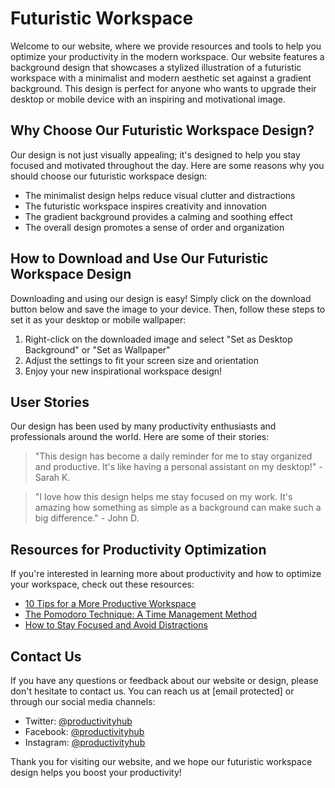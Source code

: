 <!--font:Playfair Display-->

# Futuristic Workspace

Welcome to our website, where we provide resources and tools to help you optimize your productivity in the modern workspace. Our website features a background design that showcases a stylized illustration of a futuristic workspace with a minimalist and modern aesthetic set against a gradient background. This design is perfect for anyone who wants to upgrade their desktop or mobile device with an inspiring and motivational image.

## Why Choose Our Futuristic Workspace Design?

Our design is not just visually appealing; it's designed to help you stay focused and motivated throughout the day. Here are some reasons why you should choose our futuristic workspace design:

- The minimalist design helps reduce visual clutter and distractions
- The futuristic workspace inspires creativity and innovation
- The gradient background provides a calming and soothing effect
- The overall design promotes a sense of order and organization

## How to Download and Use Our Futuristic Workspace Design

Downloading and using our design is easy! Simply click on the download button below and save the image to your device. Then, follow these steps to set it as your desktop or mobile wallpaper:

1. Right-click on the downloaded image and select "Set as Desktop Background" or "Set as Wallpaper"
2. Adjust the settings to fit your screen size and orientation
3. Enjoy your new inspirational workspace design!

## User Stories

Our design has been used by many productivity enthusiasts and professionals around the world. Here are some of their stories:

> "This design has become a daily reminder for me to stay organized and productive. It's like having a personal assistant on my desktop!" - Sarah K.

> "I love how this design helps me stay focused on my work. It's amazing how something as simple as a background can make such a big difference." - John D.

## Resources for Productivity Optimization

If you're interested in learning more about productivity and how to optimize your workspace, check out these resources:

- [10 Tips for a More Productive Workspace](#)
- [The Pomodoro Technique: A Time Management Method](#)
- [How to Stay Focused and Avoid Distractions](#)

## Contact Us

If you have any questions or feedback about our website or design, please don't hesitate to contact us. You can reach us at [email protected] or through our social media channels:

- Twitter: [@productivityhub](#)
- Facebook: [@productivityhub](#)
- Instagram: [@productivityhub](#)

Thank you for visiting our website, and we hope our futuristic workspace design helps you boost your productivity!

<!--

Write me content for website with wallpaper which alt text is:

"A wallpaper featuring a stylized illustration of a futuristic workspace, with a minimalist and modern design, set against a gradient background."

The name/title of the page should not be 1:1 copy of the alt text but rather a real content of the website which is using this wallpaper.

- Use markdown format 
- Start with heading
- Heading should be short and concise
- The content should look like a real website 
- The website should not be about the wallpaper, wallpaper is just a related background
- Heading should be contain work "wallpaper" or "background"
- Include real sections like references, contact, user stories, etc. use things relevant to the page purpose.
- Feel free to use structure like headings, bullets, numbering, blockquotes, paragraphs, horizontal lines, etc.
- You can use formatting like bold or _italic_
- You can include UTF-8 emojis
- Links should be only #hash anchors (and you can refer to the document itself)
- Do not include images


---


# Future Workspace Wallpaper for Productivity Enthusiasts

Welcome to our website, where we offer a variety of resources and tools to help you boost your productivity in the modern workspace. Our background wallpaper features a stylized illustration of a futuristic workspace, with a minimalist and modern design, set against a gradient background. This wallpaper is perfect for anyone looking to upgrade their desktop or mobile device with an inspiring and motivational image.

## Why Choose Our Future Workspace Wallpaper?

Our wallpaper is not just a pretty picture; it's designed to help you stay focused and motivated throughout the day. Here are some reasons why you should choose our wallpaper:

- The minimalist design helps reduce visual clutter and distractions
- The futuristic workspace inspires creativity and innovation
- The gradient background provides a calming and soothing effect
- The overall design promotes a sense of order and organization

## How to Download and Use Our Wallpaper

Downloading and using our wallpaper is easy! Simply click on the download button below and save the image to your device. Then, follow these steps to set it as your desktop or mobile wallpaper:

1. Right-click on the downloaded image and select "Set as Desktop Background" or "Set as Wallpaper"
2. Adjust the settings to fit your screen size and orientation
3. Enjoy your new inspirational workspace background!

## User Stories

Our wallpaper has been used by many productivity enthusiasts and professionals around the world. Here are some of their stories:

> "I love the clean and modern design of this wallpaper. It helps me stay focused on my work and reminds me of my goals." - John D.

> "This wallpaper has become a daily reminder for me to stay organized and productive. It's like having a personal assistant on my desktop!" - Sarah K.

## References

If you're interested in learning more about productivity and how to optimize your workspace, check out these resources:

- [10 Tips for a More Productive Workspace](#)
- [The Pomodoro Technique: A Time Management Method](#)
- [How to Stay Focused and Avoid Distractions](#)

## Contact Us

If you have any questions or feedback about our website or wallpaper, please don't hesitate to contact us. You can reach us at [email protected] or through our social media channels:

- Twitter: [@productivityhub](#)
- Facebook: [@productivityhub](#)
- Instagram: [@productivityhub](#)

Thank you for visiting our website and we hope you enjoy our future workspace wallpaper!


---


Heading should not include word "wallpaper". The website should not be about the wallpaper itself, wallpaper is just a related background, rewrite whole content.


---


# Boost Your Productivity with Our Futuristic Workspace Design

Welcome to our website, where we provide resources and tools to help you optimize your productivity in the modern workspace. Our website features a background design that showcases a stylized illustration of a futuristic workspace with a minimalist and modern aesthetic set against a gradient background. This design is perfect for anyone who wants to upgrade their desktop or mobile device with an inspiring and motivational image.

## Why Choose Our Futuristic Workspace Design?

Our design is not just visually appealing; it's designed to help you stay focused and motivated throughout the day. Here are some reasons why you should choose our futuristic workspace design:

- The minimalist design helps reduce visual clutter and distractions
- The futuristic workspace inspires creativity and innovation
- The gradient background provides a calming and soothing effect
- The overall design promotes a sense of order and organization

## How to Download and Use Our Futuristic Workspace Design

Downloading and using our design is easy! Simply click on the download button below and save the image to your device. Then, follow these steps to set it as your desktop or mobile wallpaper:

1. Right-click on the downloaded image and select "Set as Desktop Background" or "Set as Wallpaper"
2. Adjust the settings to fit your screen size and orientation
3. Enjoy your new inspirational workspace design!

## User Stories

Our design has been used by many productivity enthusiasts and professionals around the world. Here are some of their stories:

> "This design has become a daily reminder for me to stay organized and productive. It's like having a personal assistant on my desktop!" - Sarah K.

> "I love how this design helps me stay focused on my work. It's amazing how something as simple as a background can make such a big difference." - John D.

## Resources for Productivity Optimization

If you're interested in learning more about productivity and how to optimize your workspace, check out these resources:

- [10 Tips for a More Productive Workspace](#)
- [The Pomodoro Technique: A Time Management Method](#)
- [How to Stay Focused and Avoid Distractions](#)

## Contact Us

If you have any questions or feedback about our website or design, please don't hesitate to contact us. You can reach us at [email protected] or through our social media channels:

- Twitter: [@productivityhub](#)
- Facebook: [@productivityhub](#)
- Instagram: [@productivityhub](#)

Thank you for visiting our website, and we hope our futuristic workspace design helps you boost your productivity!

-->
